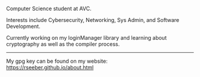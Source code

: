 Computer Science student at AVC. 

Interests include Cybersecurity, Networking, Sys Admin, and Software Development.

Currently working on my loginManager library and learning about cryptography as well as the compiler process.

<hr>

My gpg key can be found on my website: https://rseeber.github.io/about.html

<!--
**rseeber/rseeber** is a ✨ _special_ ✨ repository because its `README.md` (this file) appears on your GitHub profile.

Here are some ideas to get you started:

- 🔭 I’m currently working on ...
- 🌱 I’m currently learning ...
- 👯 I’m looking to collaborate on ...
- 🤔 I’m looking for help with ...
- 💬 Ask me about ...
- 📫 How to reach me: ...
- 😄 Pronouns: ...
- ⚡ Fun fact: ...
-->

